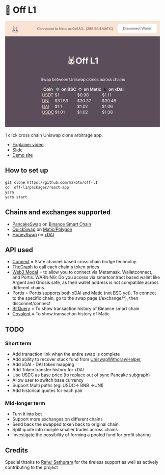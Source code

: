 # 🐰 Off L1

![](./hero.png)

1 click cross chain Uniswap clone arbitrage app.

- [Explainer video](https://www.youtube.com/watch?v=LELEh4aOzM4&)
- [Slide](https://speakerdeck.com/makoto_inoue/off-l1)
- [Demo site](http://surge.xyz)

## How to set up

```
git clone https://github.com/makoto/off-l1
cd  off-l1/packages/react-app
yarn
yarn start
```

## Chains and exchanges supported

- [PancakeSwap](https://pancakeswap.finance) on [Binance Smart Chain](https://www.binance.org/en/smartChain)
- [QuickSwap](https://quickswap.exchange) on [Matic/Polygon](https://polygon.technology)
- [HoneySwap](http://honeyswap.org) on [xDAI](https://www.xdaichain.com)

## API used

- [Connext](https://connext.network/) = State channel based cross chain bridge technoloy.
- [TheGraph](https://thegraph.com/) to call each chain's token prices
- [Web3 Modal]() = to allow you to connect via Metamask, Walletconnect, and Portis. WARNING: Do you access via smartcontract based wallet like Argent and Gnosis safe, as their wallet address is not compatible across different chains.
- [Portis](https://portis.io/) = Portis supports both xDAI and Matic (not BSC yet). To connect to the specific chain, go to the swap page (/exchange/*), then disconnet/connect
- [BitQuery](https://bitquery.io/) = To show transaction history of Binance smart chain
- [Covalent](https://www.covalenthq.com) = To show transaction history of Matic

## TODO

### Short term

- Add tranaction link when the entire swap is complete
- Add ability to recover stuck fund from [UniswapWithdrawHelper](https://github.com/connext/vector-withdraw-helpers/blob/main/contracts/UniswapWithdrawHelper/UniswapWithdrawHelper.sol)
- Add xDAI - DAI token mapping
- Add Token transfer history for xDAI
- Use USDC as base price (to replace out of sync Pancake subgraph)
- Allow user to switch base currency
- Support Multi paths (eg: USDC-> BNB ->UNI)
- Add historical quotes for each pair

### Mid-longer term

- Turn it into bot
- Support more exchanges on different chains
- Send back the swapped token back to original chain.
- Split quote into muliple smaller trades across chains
- Investigate the possibility of forming a pooled fund for profit sharing

## Credits

Special thanks to [Rahul Sethuram](https://twitter.com/rhlsthrm) for the tireless support as well as actively contributing to the project